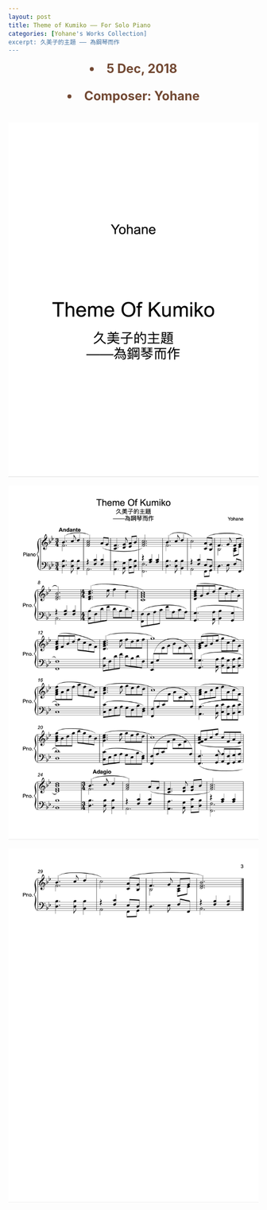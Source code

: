 ```yaml
---
layout: post
title: Theme of Kumiko –– For Solo Piano
categories: [Yohane's Works Collection]
excerpt: 久美子的主題 —— 為鋼琴而作
---
```

<li style="text-align: center;font-size: 25px;color: #724832;font-weight: bold">5 Dec, 2018</li>
<li style="text-align: center;font-size: 25px;color: #724832;font-weight: bold;padding: 25px">Composer: Yohane</li>

![photo](/assets/Theme-Of-Kumiko/1.png)

![photo](/assets/Theme-Of-Kumiko/2.png)

![photo](/assets/Theme-Of-Kumiko/3.png)